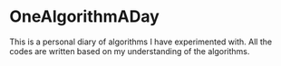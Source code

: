 # OneAlgorithmADay
This is a personal diary of algorithms I have experimented with.
All the codes are written based on my understanding of the algorithms.